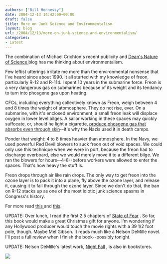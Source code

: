 ```yaml
---
authors: ["Bill Hennessy"]
date: 2004-12-13 14:42:00+00:00
draft: false
title: More on Junk Science and Environmentalism
layout: blog
url: /2004/12/13/more-on-junk-science-and-environmentalism/
categories:
- Latest
---
```


The combination of Michael Crichton's recent publicity and [Dean's Nature of Science ](https://www.deanesmay.com/posts/1102929591.shtml)blog has me thinking about environmentalism.




Few leftist utterings irritate me more than the environmental nonsense that I've heard since about 1990. It all started with my knowledge of freon, particularly R-12 and R-114. I spent 10 years in the submarine force. Freon is a very dangerous gas on submarines because of its weight and its tendancy to turn into phosgene gas upon heating.




CFCs, including everything collectively known as Freon, weigh between 4 and 8 times the weight of atomosphere. They do not rise, ever. On a submarine, with it's enclosed environment, a small freon leak will displace oxygen in lower level bilges. A sailor working in these spaces may quickly suffocate, or, should he light a cigarette, [produce phosgene gas that absorbs even through skin](https://www.bt.cdc.gov/agent/phosgene/basics/facts.asp)--it's why the Nazis used it in death camps. 




Ponder that weight: 4 to 8 times heavier than atmosphere. In the Navy, we used powerful Red Devil blowers to suck freon out of void spaces. We could only use this technique when we were in port, because the freon had to discharge overboard, else we would merely move it to a different bilge. We ran the blowers for hours--4-8--before workers were allowed to enter the spaces. That's how heavy the stuff is. 




Freon drops through air like rain drops. The only way to get freon into the ozone layer is to pack it into a plane, fly above the ozone layer, and release it, causing it to fall through the ozone layer. Since we don't do that, the ban on R-12 stacks up as one of the most idiotic junk science spasms in Congress's history.




For more read [this ](https://www.junkscience.com/may99/freon.htm)and [this](https://www.letsplay.net/josday/getdonday.cfm?id=128).




UPDATE: Over lunch, I read the first 2.5 chapters of [State of Fear](https://www.amazon.com/exec/obidos/redirect?tag=hennesssview-20&path=tg%2Fdetail%2F-%2F0066214130%2Fqid%3D1102908263%2Fsr%3D8-1%2Fref%3Dpd_csp_1%3Fv%3Dglance%26s%3Dbooks%26n%3D507846) . So far, this book would make a great Christmas gift for anyone. I'm wondering if any Hollywood producer would touch the movie rights with a 39 1/2 foot pole, though. Maybe Mel Gibson. It reads much like a Nelson DeMille novel. I'll post a full review when I finish the book--possibly tonight.




UPDATE: Nelson DeMille's latest work, [Night Fall](https://www.amazon.com/exec/obidos/redirect?tag=hennesssview-20&path=ASIN%2F0446576638%2Fqid%3D1102965357%2Fsr%3D2-1%2Fref%3Dpd_ka_b_2_1) , is also in bookstores.

![](https://blog.billhennessy.com/aggbug.aspx?PostID=870)

